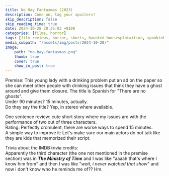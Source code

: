 ```yaml
---
title: No Hay Fantasmas (2023)
description: Come on, tag your spoilers!
skip_description: false
skip_reading_time: true
date: 2024-10-28 20:36:03 +0100
categories: [films, horror]
tags: [film reviews, horror, shorts, haunted-housesplotaition, spooktober 2024. they say the title]
media_subpath: "/assets/img/posts/2024-10-28/"
image:
    path: "no-hay-fantasmas.png"
    thumb: true
    cover: true
    show_in_post: true
---
```

<span class="reviewsection">Premise:</span> This young lady with a drinking problem put an ad on the paper so she can meet other people with drinking issues that think they have a ghost around and give them closure. The title is Spanish for "There are no ghosts".<br/>
<span class="reviewsection">Under 90 minutes?</span> 15 minutes, actually.<br/>
<span class="reviewsection">Do they say the title?</span> Yep, in stereo where available.

<span class="reviewsection">One sentence review:</span> cute short story where my issues are with the performance of two out of three characters.<br/>
<span class="reviewsection">Rating:</span> Perfectly cromulent, there are worse ways to spend 15 minutes.<br/>
<span class="reviewsection">A simple way to improve it:</span> Let's make sure our main actors do not talk like they are kids that memorized their script.

<span class="reviewsection">Trivia about the ~~IMDB trivia~~ credits:</span><br/>Apparently the third character (the one not mentioned in the premise section) was in ***The Ministry of Time*** and I was like "aaaah that's where I know him from" and then I was like "*wait, i never watched that show*" and now i don't know who he reminds me of?? Hm.
